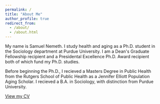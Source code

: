 ```yaml
---
permalink: /
title: "About Me"
author_profile: true
redirect_from: 
  - /about/
  - /about.html
---
```


My name is Samuel Nemeth. I study health and aging as a Ph.D. student in the Sociology department at Purdue University. I am a Dean's Graduate Fellowship recipient and a Presidental Excellence Ph.D. Award recipient both of which fund my Ph.D. studies.

Before beginning the Ph.D., I recieved a Masters Degree in Public Health from the Rutgers School of Public Health as a Jennifer Elliott Population Aging Scholar. I recieved a B.A. in Sociology, with distinction from Purdue University.

[View my CV](cv.pdf) 
